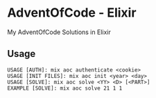 # AdventOfCode - Elixir

My AdventOfCode Solutions in Elixir

## Usage
```
USAGE [AUTH]: mix aoc authenticate <cookie>
USAGE [INIT FILES]: mix aoc init <year> <day>
USAGE [SOLVE]: mix aoc solve <YY> <D> [<PART>]
EXAMPLE [SOLVE]: mix aoc solve 21 1 1
```
